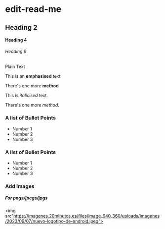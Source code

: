 # edit-read-me
## Heading 2

#### Heading 4

###### Heading 6

Plain Text

This is an **emphasised** text

There's one more __method__

This is _italicised_ text.

There's one more *method*.

### A list of Bullet Points
* Number 1
* Number 2
* Number 3

### A list of Bullet Points
- Number 1
- Number 2
- Number 3

### Add Images
##### For pngs/jpegs/jpgs
<img src"https://imagenes.20minutos.es/files/image_640_360/uploads/imagenes/2023/09/07/nuevo-logotipo-de-android.jpeg">
